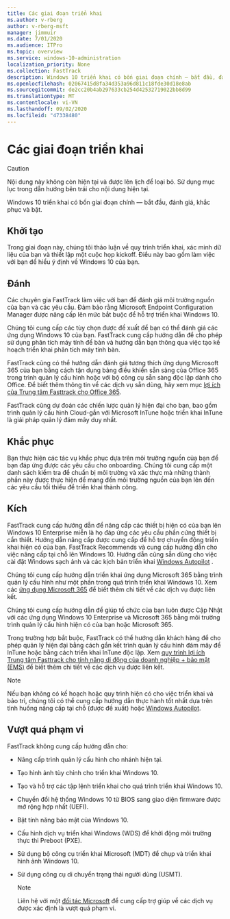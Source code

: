 ```yaml
---
title: Các giai đoạn triển khai
ms.author: v-rberg
author: v-rberg-msft
manager: jimmuir
ms.date: 7/01/2020
ms.audience: ITPro
ms.topic: overview
ms.service: windows-10-administration
localization_priority: None
ms.collection: FastTrack
description: Windows 10 triển khai có bốn giai đoạn chính — bắt đầu, đánh giá, khắc phục và bật.
ms.openlocfilehash: 02067415d8fa34d353a96d811c18fde30d18e8ab
ms.sourcegitcommit: de2cc20b4ab297633cb254d42532719022bb8d99
ms.translationtype: MT
ms.contentlocale: vi-VN
ms.lasthandoff: 09/02/2020
ms.locfileid: "47338480"
---
```

# <a name="onboarding-phases"></a>Các giai đoạn triển khai

> [!CAUTION]
> Nội dung này không còn hiện tại và được lên lịch để loại bỏ. Sử dụng mục lục trong dẫn hướng bên trái cho nội dung hiện tại.

Windows 10 triển khai có bốn giai đoạn chính — bắt đầu, đánh giá, khắc phục và bật.

## <a name="initiate"></a>Khởi tạo

Trong giai đoạn này, chúng tôi thảo luận về quy trình triển khai, xác minh dữ liệu của bạn và thiết lập một cuộc họp kickoff. Điều này bao gồm làm việc với bạn để hiểu ý định về Windows 10 của bạn.

## <a name="assess"></a>Đánh

Các chuyên gia FastTrack làm việc với bạn để đánh giá môi trường nguồn của bạn và các yêu cầu. Đảm bảo rằng Microsoft Endpoint Configuration Manager được nâng cấp lên mức bắt buộc để hỗ trợ triển khai Windows 10. 

Chúng tôi cung cấp các tùy chọn được đề xuất để bạn có thể đánh giá các ứng dụng Windows 10 của bạn. FastTrack cung cấp hướng dẫn để cho phép sử dụng phân tích máy tính để bàn và hướng dẫn bạn thông qua việc tạo kế hoạch triển khai phân tích máy tính bàn.

FastTrack cũng có thể hướng dẫn đánh giá tương thích ứng dụng Microsoft 365 của bạn bằng cách tận dụng bảng điều khiển sẵn sàng của Office 365 trong trình quản lý cấu hình hoặc với bộ công cụ sẵn sàng độc lập dành cho Office. Để biết thêm thông tin về các dịch vụ sẵn dùng, hãy xem mục [lợi ích của Trung tâm Fasttrack cho Office 365](O365-fasttrack-benefit-for-office-365.md). 

FastTrack cũng dự đoán các chiến lược quản lý hiện đại cho bạn, bao gồm trình quản lý cấu hình Cloud-gắn với Microsoft InTune hoặc triển khai InTune là giải pháp quản lý đám mây duy nhất.

## <a name="remediate"></a>Khắc phục

Bạn thực hiện các tác vụ khắc phục dựa trên môi trường nguồn của bạn để bạn đáp ứng được các yêu cầu cho onboarding. Chúng tôi cung cấp một danh sách kiểm tra để chuẩn bị môi trường và xác thực mà những thành phần này được thực hiện để mang đến môi trường nguồn của bạn lên đến các yêu cầu tối thiểu để triển khai thành công. 

## <a name="enable"></a>Kích

FastTrack cung cấp hướng dẫn để nâng cấp các thiết bị hiện có của bạn lên Windows 10 Enterprise miễn là họ đáp ứng các yêu cầu phần cứng thiết bị cần thiết. Hướng dẫn nâng cấp được cung cấp để hỗ trợ chuyển động triển khai hiện có của bạn. FastTrack Recommends và cung cấp hướng dẫn cho việc nâng cấp tại chỗ lên Windows 10. Hướng dẫn cũng sẵn dùng cho việc cài đặt Windows sạch ảnh và các kịch bản triển khai [Windows Autopilot](EMS-onboarding-phases.md#windows-autopilot) . 

Chúng tôi cung cấp hướng dẫn triển khai ứng dụng Microsoft 365 bằng trình quản lý cấu hình như một phần trong quá trình triển khai Windows 10. Xem các [ứng dụng Microsoft 365](O365-onboarding-and-migration.md#microsoft-365-apps) để biết thêm chi tiết về các dịch vụ được liên kết.

Chúng tôi cung cấp hướng dẫn để giúp tổ chức của bạn luôn được Cập Nhật với các ứng dụng Windows 10 Enterprise và Microsoft 365 bằng môi trường trình quản lý cấu hình hiện có của bạn hoặc Microsoft 365.

Trong trường hợp bắt buộc, FastTrack có thể hướng dẫn khách hàng để cho phép quản lý hiện đại bằng cách gắn kết trình quản lý cấu hình đám mây để InTune hoặc bằng cách triển khai InTune độc lập. Xem [quy trình lợi ích Trung tâm Fasttrack cho tính năng di động của doanh nghiệp + bảo mật (EMS)](EMS-fasttrack-process.md) để biết thêm chi tiết về các dịch vụ được liên kết.

> [!NOTE]
> Nếu bạn không có kế hoạch hoặc quy trình hiện có cho việc triển khai và bảo trì, chúng tôi có thể cung cấp hướng dẫn thực hành tốt nhất dựa trên tình huống nâng cấp tại chỗ (được đề xuất) hoặc [Windows Autopilot](EMS-onboarding-phases.md#windows-autopilot).

## <a name="out-of-scope"></a>Vượt quá phạm vi

FastTrack không cung cấp hướng dẫn cho:

- Nâng cấp trình quản lý cấu hình cho nhánh hiện tại.
- Tạo hình ảnh tùy chỉnh cho triển khai Windows 10.
- Tạo và hỗ trợ các tập lệnh triển khai cho quá trình triển khai Windows 10.
- Chuyển đổi hệ thống Windows 10 từ BIOS sang giao diện firmware được mở rộng hợp nhất (UEFI).
- Bật tính năng bảo mật của Windows 10. 
- Cấu hình dịch vụ triển khai Windows (WDS) để khởi động môi trường thực thi Preboot (PXE).
- Sử dụng bộ công cụ triển khai Microsoft (MDT) để chụp và triển khai hình ảnh Windows 10.
- Sử dụng công cụ di chuyển trạng thái người dùng (USMT).

  > [!NOTE]
  > Liên hệ với một [đối tác Microsoft](https://go.microsoft.com/fwlink/?linkid=2080150) để cung cấp trợ giúp về các dịch vụ được xác định là vượt quá phạm vi.

 